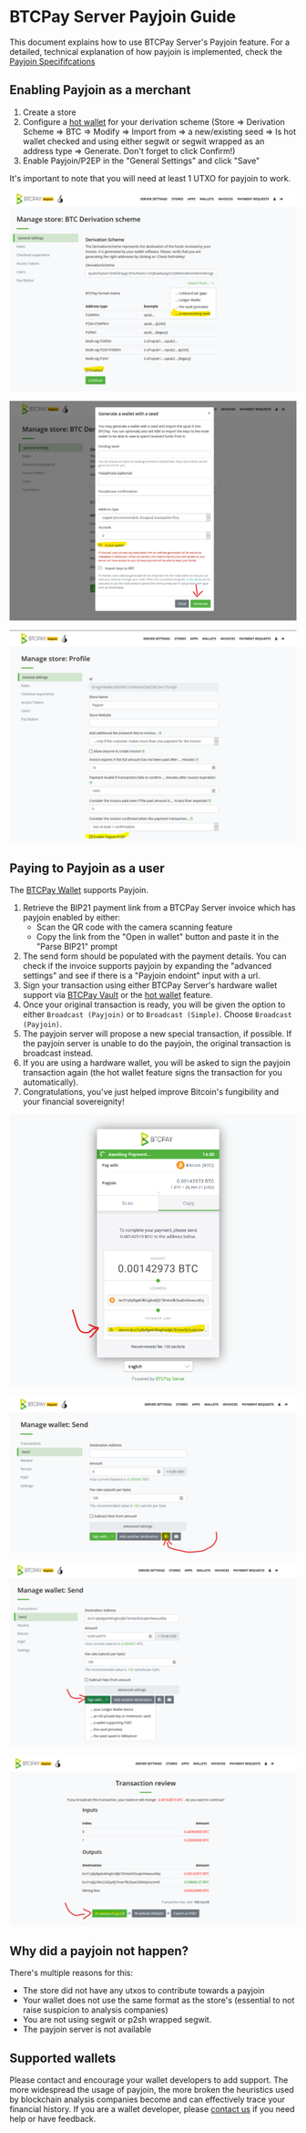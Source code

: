 # BTCPay Server Payjoin Guide

This document explains how to use BTCPay Server's Payjoin feature. For a detailed, technical explanation of how payjoin is implemented, check the [Payjoin Specififcations](Payjoin-spec.md)

## Enabling Payjoin as a merchant

1. Create a store
2. Configure a [hot wallet](HotWallet.md) for your derivation scheme (Store => Derivation Scheme => BTC => Modify => Import from => a new/existing seed => Is hot wallet checked and using either segwit or segwit wrapped as an address type => Generate. Don't forget to click Confirm!)
3. Enable Payjoin/P2EP in the "General Settings" and click "Save"

It's important to note that you will need at least 1 UTXO for payjoin to work.

![](img/payjoin/Payjoin_Guide_Receive_1.png)

![](img/payjoin/Payjoin_Guide_Receive_2.png)

![](img/payjoin/Payjoin_Guide_Receive_3.png)

## Paying to Payjoin as a user

The [BTCPay Wallet](Wallet.md) supports Payjoin.

1. Retrieve the BIP21 payment link from a BTCPay Server invoice which has payjoin enabled by either:
   * Scan the QR code with the camera scanning feature
   * Copy the link from the "Open in wallet" button and paste it in the "Parse BIP21" prompt
2. The send form should be populated with the payment details. You can check if the invoice supports payjoin by expanding the "advanced settings" and see if there is a "Payjoin endoint" input with a url.
3. Sign your transaction using either BTCPay Server's hardware wallet support via [BTCPay Vault](Vault.md) or the [hot wallet](HotWallet.md) feature.
4. Once your original transaction is ready, you will be given the option to either `Broadcast (Payjoin)` or to `Broadcast (Simple)`. Choose `Broadcast (Payjoin)`.
5. The payjoin server will propose a new special transaction, if possible. If the payjoin server is unable to do the payjoin, the original transaction is broadcast instead.
6. If you are using a hardware wallet, you will be asked to sign the payjoin transaction again (the hot wallet feature signs the transaction for you automatically).
7. Congratulations, you've just helped improve Bitcoin's fungibility and your financial sovereignity!

![](img/payjoin/Payjoin_Guide_Pay_1.png)

![](img/payjoin/Payjoin_Guide_Pay_2.png)

![](img/payjoin/Payjoin_Guide_Pay_3.png)

![](img/payjoin/Payjoin_Guide_Pay_4.png)

## Why did a payjoin not happen?

There's multiple reasons for this:

* The store did not have any utxos to contribute towards a payjoin
* Your wallet does not use the same format as the store's (essential to not raise suspicion to analysis companies)
* You are not using segwit or p2sh wrapped segwit.
* The payjoin server is not available

## Supported wallets

Please contact and encourage your wallet developers to add support. The more widespread the usage of payjoin, the more broken the heuristics used by blockchain analysis companies become and can effectively trace your financial history. If you are a wallet developer, please [contact us](Community.md) if you need help or have feedback.
